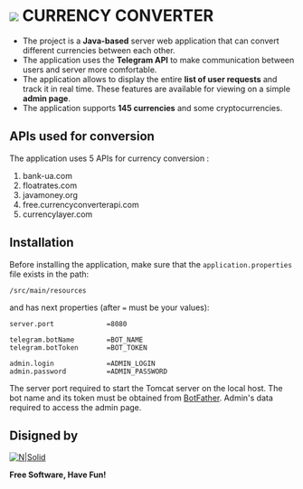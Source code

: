 # ![](https://i.imgur.com/7MjyOo2.jpg) CURRENCY CONVERTER

- The project is a **Java-based** server web application that can convert different currencies between each other. 
- The application uses the **Telegram API** to make communication between users and server more comfortable. 
- The application allows to display the entire **list of user requests** and track it in real time. These features are available for viewing on a simple **admin page**.
- The application supports **145 currencies** and some cryptocurrencies.

## APIs used for conversion
The application uses 5 APIs for currency conversion :
  1. bank-ua.com
  2. floatrates.com
  3. javamoney.org
  4. free.currencyconverterapi.com
  5. currencylayer.com

## Installation

Before installing the application, make sure that the `application.properties` file exists in the path: 
```
/src/main/resources
```
and has next properties (after `=` must be your values): 
```
server.port             =8080

telegram.botName        =BOT_NAME
telegram.botToken       =BOT_TOKEN

admin.login             =ADMIN_LOGIN
admin.password          =ADMIN_PASSWORD
```
The server port required to start the Tomcat server on the local host. The bot name and its token must be obtained from [BotFather](https://telegram.me/BotFather). Admin's data required to access the admin page.



## Disigned by

[![N|Solid](https://implemica.com/img/logo.png)](https://implemica.com) 

**Free Software, Have Fun!**
